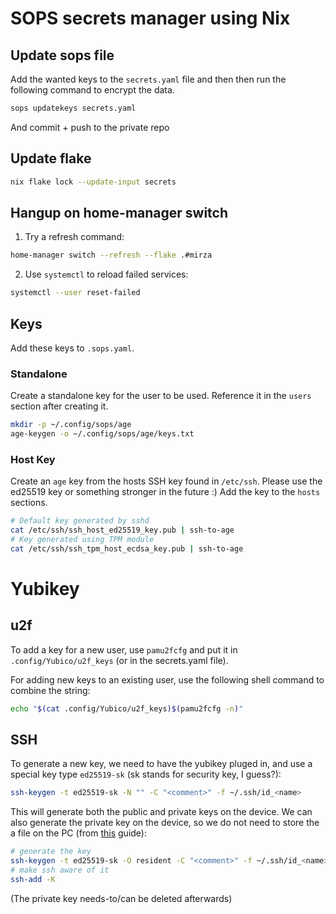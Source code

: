 # SOPS secrets manager using Nix

## Update sops file

Add the wanted keys to the `secrets.yaml` file
and then then run the following command to encrypt the data.

```sh
sops updatekeys secrets.yaml
```

And commit + push to the private repo

## Update flake

```sh
nix flake lock --update-input secrets
```

## Hangup on home-manager switch

1. Try a refresh command:

```sh
home-manager switch --refresh --flake .#mirza
```

2. Use `systemctl` to reload failed services:

```sh
systemctl --user reset-failed
```

## Keys

Add these keys to `.sops.yaml`.

### Standalone

Create a standalone key for the user to be used.
Reference it in the `users` section after creating it.

```sh
mkdir -p ~/.config/sops/age
age-keygen -o ~/.config/sops/age/keys.txt
```

### Host Key

Create an `age` key from the hosts SSH key found in `/etc/ssh`.
Please use the ed25519 key or something stronger in the future :)
Add the key to the `hosts` sections.

```sh
# Default key generated by sshd
cat /etc/ssh/ssh_host_ed25519_key.pub | ssh-to-age
# Key generated using TPM module
cat /etc/ssh/ssh_tpm_host_ecdsa_key.pub | ssh-to-age
```

# Yubikey

## u2f

To add a key for a new user,
use `pamu2fcfg` and put it in `.config/Yubico/u2f_keys` (or in the secrets.yaml file).

For adding new keys to an existing user,
use the following shell command to combine the string:

```sh
echo "$(cat .config/Yubico/u2f_keys)$(pamu2fcfg -n)"
```

## SSH

To generate a new key, we need to have the yubikey pluged in,
and use a special key type `ed25519-sk` (sk stands for security key, I guess?):

```sh
ssh-keygen -t ed25519-sk -N "" -C "<comment>" -f ~/.ssh/id_<name>
```

This will generate both the public and private keys on the device.
We can also generate the private key on the device,
so we do not need to store the a file on the PC
(from [this](https://xeiaso.net/blog/yubikey-ssh-key-storage/) guide):

```sh
# generate the key
ssh-keygen -t ed25519-sk -O resident -C "<comment>" -f ~/.ssh/id_<name>_sign
# make ssh aware of it
ssh-add -K
```

(The private key needs-to/can be deleted afterwards)
